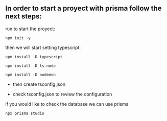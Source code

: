 
In order to start a proyect with prisma follow the next steps:
--

run to start the proyect:
```
npm init -y
```
then we will start setting typescript:

```
npm install -D typescript

npm install -D ts-node

npm install -D nodemon
```

- then create tsconfig.json


- check tsconfig.json to review the configuration


if you would like to check the database we can use prisma

```
npx prisma studio
```